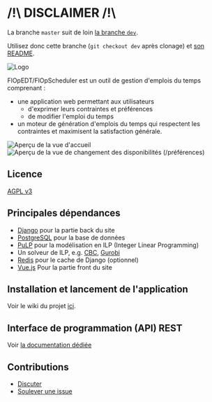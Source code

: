 # /!\ DISCLAIMER /!\

La branche `master` suit de loin [la branche
`dev`](https://framagit.org/flopedt/FlOpEDT/-/tree/dev).

Utilisez donc cette branche (`git checkout dev` après clonage) et [son
README](https://framagit.org/flopedt/FlOpEDT/-/blob/dev/README.md).



![Logo](./FlOpEDT/base/static/base/img/flop2.png)

FlOpEDT/FlOpScheduler est un outil de gestion
d'emplois du temps comprenant :
- une application web permettant aux utilisateurs
  * d'exprimer leurs contraintes et préférences
  * de modifier l'emploi du temps
- un moteur de génération d'emplois du temps qui respectent les contraintes et
maximisent la satisfaction générale.

![Aperçu de la vue d'accueil](./img/edt-accueil.jpg)
![Aperçu de la vue de changement des disponibilités (/préférences)](./img/edt-dispos.jpg)

## Licence

[AGPL v3](https://www.gnu.org/licenses/agpl-3.0.html)

## Principales dépendances
- [Django](https://www.djangoproject.com/) pour la partie back du site
- [PostgreSQL](https://www.postgresql.org/) pour la base de données
- [PuLP](https://github.com/coin-or/pulp) pour la modélisation en ILP (Integer Linear Programming)
- Un solveur de ILP, e.g. [CBC](https://projects.coin-or.org/Cbc), [Gurobi](gurobi.com)
- [Redis](https://redis.io) pour le cache de Django (optionnel)
- [Vue.js](https://vuejs.org/) Pour la partie front du site

## Installation et lancement de l'application
Voir le wiki du projet [ici](https://framagit.org/flopedt/FlOpEDT/-/wikis/home).

## Interface de programmation (API) REST
Voir [la documentation dédiée](./FlOpEDT/api/README.md)

## Contributions
- [Discuter](https://framateam.org/flopedt/)
- [Soulever une issue](https://framagit.org/FlOpEDT/FlOpEDT/issues)


